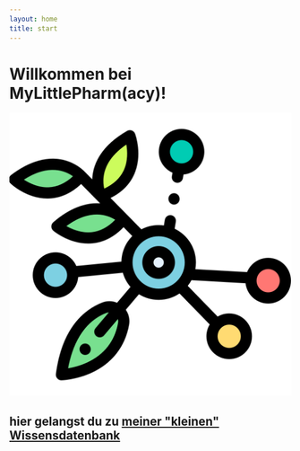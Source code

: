 ```yaml
---
layout: home
title: start
---
```


# Willkommen bei MyLittlePharm(acy)!

![logo](img/logo-512x512.png) 

## hier gelangst du zu [meiner "kleinen" Wissensdatenbank](wissen/)
